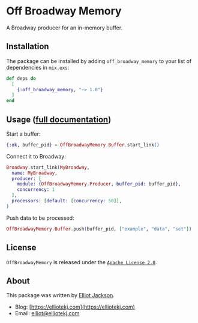 # Off Broadway Memory

A Broadway producer for an in-memory buffer.

## Installation

The package can be installed by adding `off_broadway_memory` to your list of
dependencies in `mix.exs`:

```elixir
def deps do
  [
    {:off_broadway_memory, "~> 1.0"}
  ]
end
```

## Usage ([full documentation](https://hexdocs.pm/off_broadway_memory))

Start a buffer:

```elixir
{:ok, buffer_pid} = OffBroadwayMemory.Buffer.start_link()
```

Connect it to Broadway:

```elixir
Broadway.start_link(MyBroadway,
  name: MyBroadway,
  producer: [
    module: {OffBroadwayMemory.Producer, buffer_pid: buffer_pid},
    concurrency: 1
  ],
  processors: [default: [concurrency: 50]],
)
```

Push data to be processed:

```elixir
OffBroadwayMemory.Buffer.push(buffer_pid, ["example", "data", "set"])
```

## License

`OffBroadwayMemory` is released under the [`Apache License
2.0`](https://github.com/elliotekj/off_broadway_memory/blob/main/LICENSE).

## About

This package was written by [Elliot Jackson](https://elliotekj.com).

- Blog: [https://elliotekj.com](https://elliotekj.com)
- Email: elliot@elliotekj.com
